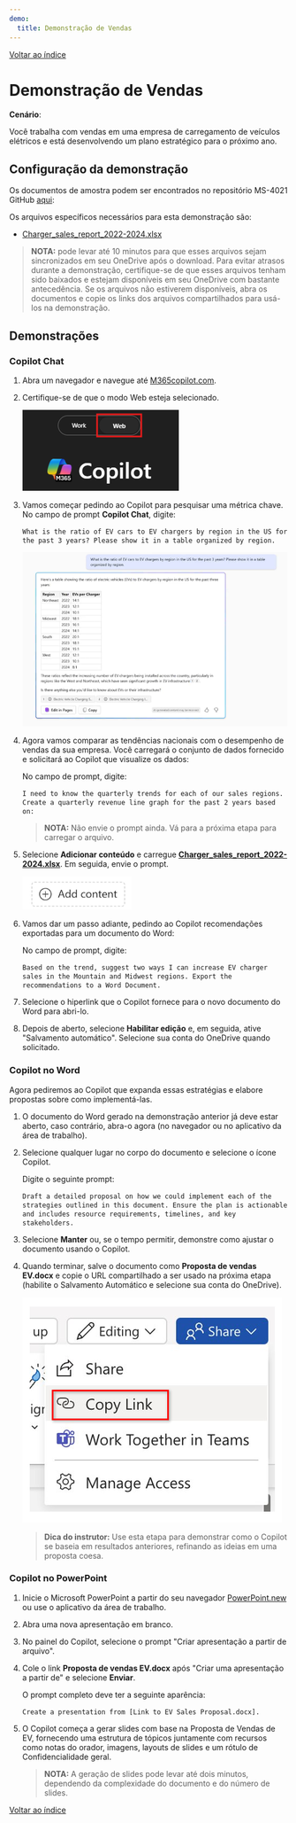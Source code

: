 ```yaml
---
demo:
  title: Demonstração de Vendas
---
```


[Voltar ao índice](https://microsoftlearning.github.io/MS-4021-Copilot-Immersion-Experience/)

# Demonstração de Vendas

**Cenário**:  

Você trabalha com vendas em uma empresa de carregamento de veículos elétricos e está desenvolvendo um plano estratégico para o próximo ano.

## Configuração da demonstração

Os documentos de amostra podem ser encontrados no repositório MS-4021 GitHub [aqui](https://github.com/MicrosoftLearning/MS-4021-Copilot-Immersion-Experience/tree/master/ResourceFiles):

Os arquivos específicos necessários para esta demonstração são:

- [Charger_sales_report_2022-2024.xlsx](https://github.com/MicrosoftLearning/MS-4021-Copilot-Immersion-Experience/raw/master/ResourceFiles/Charger_sales_report_2022-2024.xlsx)

> **NOTA:** pode levar até 10 minutos para que esses arquivos sejam sincronizados em seu OneDrive após o download. Para evitar atrasos durante a demonstração, certifique-se de que esses arquivos tenham sido baixados e estejam disponíveis em seu OneDrive com bastante antecedência. Se os arquivos não estiverem disponíveis, abra os documentos e copie os links dos arquivos compartilhados para usá-los na demonstração.

## Demonstrações

### Copilot Chat

1. Abra um navegador e navegue até [M365copilot.com](https://m365copilot.com/).

1. Certifique-se de que o modo Web esteja selecionado.

    ![captura de tela mostrando a guia do modo web.](../Prompts/Media/web-mode.png)

1. Vamos começar pedindo ao Copilot para pesquisar uma métrica chave. No campo de prompt **Copilot Chat**, digite:

    ```text
    What is the ratio of EV cars to EV chargers by region in the US for the past 3 years? Please show it in a table organized by region.
    ```

    ![Captura de tela mostrando o prompt do carregador EV do Copilot Chat.](../Demos/Media/copilot-chat-ev-charger-prompt.png)

1. Agora vamos comparar as tendências nacionais com o desempenho de vendas da sua empresa. Você carregará o conjunto de dados fornecido e solicitará ao Copilot que visualize os dados:

    No campo de prompt, digite:

    ```text
    I need to know the quarterly trends for each of our sales regions. Create a quarterly revenue line graph for the past 2 years based on:
    ```

    > **NOTA:** Não envie o prompt ainda. Vá para a próxima etapa para carregar o arquivo.

1. Selecione **Adicionar conteúdo** e carregue [**Charger_sales_report_2022-2024.xlsx**](https://github.com/MicrosoftLearning/MS-4021-Copilot-Immersion-Experience/raw/master/Resourcefiles/Charger_sales_report_2022-2024.xlsx). Em seguida, envie o prompt.

    ![Adicionar conteúdo ao Copilot chat.](../Demos/Media/add-content-copilot-chat.png)

1. Vamos dar um passo adiante, pedindo ao Copilot recomendações exportadas para um documento do Word:

    No campo de prompt, digite:

    ```text
    Based on the trend, suggest two ways I can increase EV charger sales in the Mountain and Midwest regions. Export the recommendations to a Word Document.
    ```

1. Selecione o hiperlink que o Copilot fornece para o novo documento do Word para abri-lo.

1. Depois de aberto, selecione **Habilitar edição** e, em seguida, ative "Salvamento automático". Selecione sua conta do OneDrive quando solicitado.

### Copilot no Word

Agora pediremos ao Copilot que expanda essas estratégias e elabore propostas sobre como implementá-las.

1. O documento do Word gerado na demonstração anterior já deve estar aberto, caso contrário, abra-o agora (no navegador ou no aplicativo da área de trabalho).

1. Selecione qualquer lugar no corpo do documento e selecione o ícone Copilot.

    Digite o seguinte prompt:

    ```text
    Draft a detailed proposal on how we could implement each of the strategies outlined in this document. Ensure the plan is actionable and includes resource requirements, timelines, and key stakeholders.
    ```

1. Selecione **Manter** ou, se o tempo permitir, demonstre como ajustar o documento usando o Copilot.

1. Quando terminar, salve o documento como **Proposta de vendas EV.docx** e copie o URL compartilhado a ser usado na próxima etapa (habilite o Salvamento Automático e selecione sua conta do OneDrive).

    ![Compartilhar link](../Demos/Media/share-menu-with-copy-link-9fd1c60a.png)

    > **Dica do instrutor:** Use esta etapa para demonstrar como o Copilot se baseia em resultados anteriores, refinando as ideias em uma proposta coesa.

### Copilot no PowerPoint

1. Inicie o Microsoft PowerPoint a partir do seu navegador [PowerPoint.new](https://PowerPoint.new) ou use o aplicativo da área de trabalho.

1. Abra uma nova apresentação em branco.

1. No painel do Copilot, selecione o prompt "Criar apresentação a partir de arquivo".

1. Cole o link **Proposta de vendas EV.docx** após "Criar uma apresentação a partir de" e selecione **Enviar**.

    O prompt completo deve ter a seguinte aparência:

    ```text
    Create a presentation from [Link to EV Sales Proposal.docx].
    ```

1. O Copilot começa a gerar slides com base na Proposta de Vendas de EV, fornecendo uma estrutura de tópicos juntamente com recursos como notas do orador, imagens, layouts de slides e um rótulo de Confidencialidade geral.

    > **NOTA:** A geração de slides pode levar até dois minutos, dependendo da complexidade do documento e do número de slides.

[Voltar ao índice](https://microsoftlearning.github.io/MS-4021-Copilot-Immersion-Experience/)
